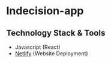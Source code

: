 # Indecision-app

## Technology Stack & Tools

- Javascript (React)
- [Netlify](https://rngeez.netlify.app) (Website Deployment)
